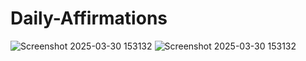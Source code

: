 # Daily-Affirmations

![Screenshot 2025-03-30 153132](https://github.com/user-attachments/assets/e88cc567-3beb-4e87-ba98-04f4f4b24c8c)
![Screenshot 2025-03-30 153132](https://github.com/user-attachments/assets/39fc62c4-51d4-4b3c-9dee-c1992b90ecf9)
